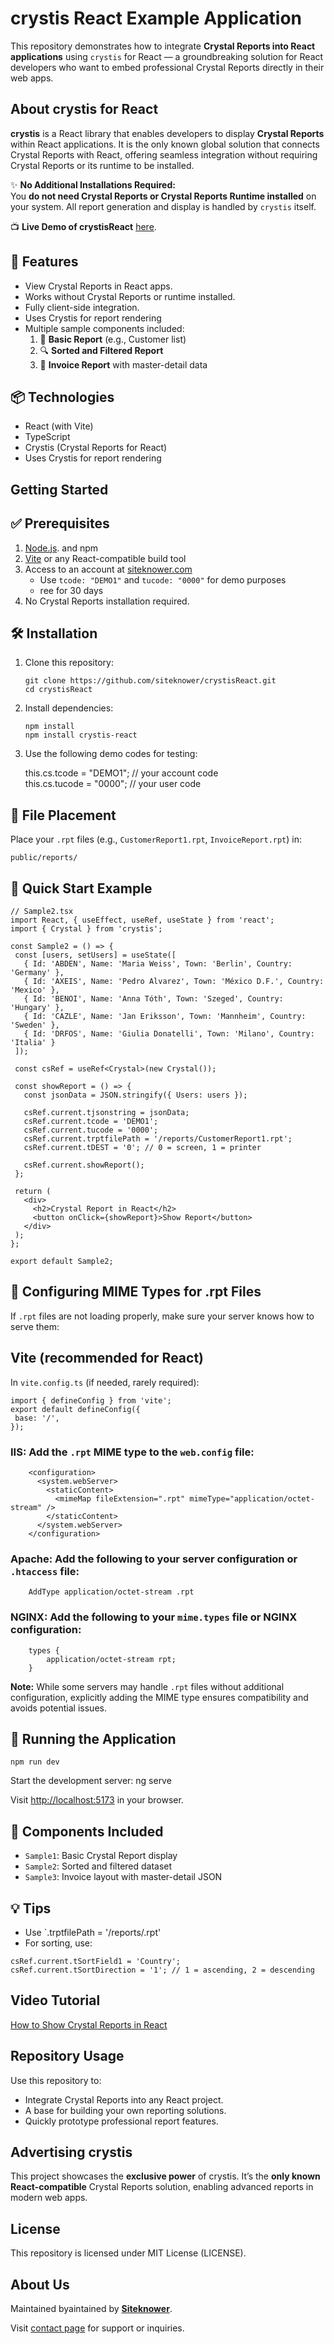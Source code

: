 # crystis React Example Application

This repository demonstrates how to integrate **Crystal Reports into React applications** using `crystis` for React — a groundbreaking solution for React developers who want to embed professional Crystal Reports directly in their web apps.

About crystis for React
-------------
**crystis**   is a React library that enables developers to display **Crystal Reports** within React applications.
It is the only known global solution that connects Crystal Reports with React, offering seamless integration without requiring Crystal Reports or its runtime to be installed.

✨ **No Additional Installations Required:**  
You **do not need Crystal Reports or Crystal Reports Runtime installed** on your system. All report generation and display is handled by `crystis` itself.

📺 **Live Demo of crystisReact** [here](https://www.siteknower.com/samplesreact).

🔧 Features
--------
- View Crystal Reports in React apps.
- Works without Crystal Reports or runtime installed.
- Fully client-side integration.
- Uses Crystis for report rendering
- Multiple sample components included:
  1. 📄 **Basic Report** (e.g., Customer list)
  3. 🔍 **Sorted and Filtered Report**
  4. 🧾 **Invoice Report** with master-detail data

📦 Technologies
--------
- React (with Vite)
- TypeScript
- Crystis (Crystal Reports for React)
- Uses Crystis for report rendering

Getting Started
---------------

✅ Prerequisites
-------------
1. [Node.js](https://nodejs.org/en). and npm
2. [Vite](https://vite.dev/) or any React-compatible build tool
3. Access to an account at [siteknower.com](https://www.siteknower.com) 
   - Use `tcode: "DEMO1"` and `tucode: "0000"` for demo purposes 
   - ree for 30 days
4. No Crystal Reports installation required.


🛠️ Installation
------------
1. Clone this repository:
    ```
   git clone https://github.com/siteknower/crystisReact.git
   cd crystisReact
    ```

3. Install dependencies:
    ```
   npm install  
   npm install crystis-react
   ```

4. Use the following demo codes for testing:

   this.cs.tcode = "DEMO1";  // your account code  
   this.cs.tucode = "0000";  // your user code

📁 File Placement
-------------
Place your `.rpt` files (e.g., `CustomerReport1.rpt`, `InvoiceReport.rpt`) in:
 ```
 public/reports/
 ```

📄 Quick Start Example
-------------
 ```
// Sample2.tsx
import React, { useEffect, useRef, useState } from 'react';
import { Crystal } from 'crystis';

const Sample2 = () => {
  const [users, setUsers] = useState([
    { Id: 'ABDEN', Name: 'Maria Weiss', Town: 'Berlin', Country: 'Germany' },
    { Id: 'AXEIS', Name: 'Pedro Alvarez', Town: 'México D.F.', Country: 'Mexico' },
    { Id: 'BENOI', Name: 'Anna Tóth', Town: 'Szeged', Country: 'Hungary' },
    { Id: 'CAZLE', Name: 'Jan Eriksson', Town: 'Mannheim', Country: 'Sweden' },
    { Id: 'DRFOS', Name: 'Giulia Donatelli', Town: 'Milano', Country: 'Italia' }
  ]);

  const csRef = useRef<Crystal>(new Crystal());

  const showReport = () => {
    const jsonData = JSON.stringify({ Users: users });

    csRef.current.tjsonstring = jsonData;
    csRef.current.tcode = 'DEMO1';
    csRef.current.tucode = '0000';
    csRef.current.trptfilePath = '/reports/CustomerReport1.rpt';
    csRef.current.tDEST = '0'; // 0 = screen, 1 = printer

    csRef.current.showReport();
  };

  return (
    <div>
      <h2>Crystal Report in React</h2>
      <button onClick={showReport}>Show Report</button>
    </div>
  );
};

export default Sample2;
 ```

📂 Configuring MIME Types for .rpt Files
-------------

If `.rpt` files are not loading properly, make sure your server knows how to serve them:

Vite (recommended for React)
-------------
In `vite.config.ts` (if needed, rarely required):
 ```
import { defineConfig } from 'vite';
export default defineConfig({
  base: '/',
});
 ```

 ### **IIS**: Add the `.rpt` MIME type to the `web.config` file:
```
    <configuration>
      <system.webServer>
        <staticContent>
          <mimeMap fileExtension=".rpt" mimeType="application/octet-stream" />
        </staticContent>
      </system.webServer>
    </configuration>
```
### **Apache**: Add the following to your server configuration or `.htaccess` file:
```
    AddType application/octet-stream .rpt
```
### **NGINX**: Add the following to your `mime.types` file or NGINX configuration:
```
    types {
        application/octet-stream rpt;
    }
```

**Note:** While some servers may handle `.rpt` files without additional configuration, explicitly adding the MIME type ensures compatibility and avoids potential issues.

   
🏃 Running the Application
-----------------------
```
npm run dev
```
Start the development server:
   ng serve

Visit [http://localhost:5173](http://localhost:5173)  in your browser.

🧪 Components Included
----------------
- `Sample1`: Basic Crystal Report display
- `Sample2`: Sorted and filtered dataset
- `Sample3`: Invoice layout with master-detail JSON

💡 Tips
----------------
- Use `.trptfilePath = '/reports/<YourFile>.rpt'
- For sorting, use:
 ```
csRef.current.tSortField1 = 'Country';
csRef.current.tSortDirection = '1'; // 1 = ascending, 2 = descending
 ```

Video Tutorial
-----------------------
[How to Show Crystal Reports in React](https://www.youtube.com/watch?v=3czleeJ79OI)

Repository Usage
----------------
Use this repository to:
- Integrate Crystal Reports into any React project.
- A base for building your own reporting solutions.
- Quickly prototype professional report features.

Advertising crystis
-------------------
This project showcases the **exclusive power** of crystis.
It’s the **only known React-compatible** Crystal Reports solution, enabling advanced reports in modern web apps.

License
-------
This repository is licensed under MIT License (LICENSE).

## About Us
Maintained byaintained by **[Siteknower](https://www.siteknower.com)**.

Visit [contact page](https://www.siteknower.com/contact) for support or inquiries.


